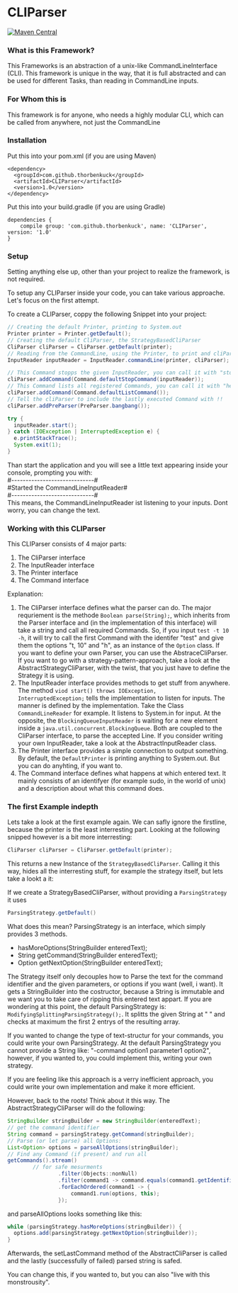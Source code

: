 # CLIParser 

[![Maven Central](https://maven-badges.herokuapp.com/maven-central/com.github.thorbenkuck/NetCom2/badge.svg)](https://maven-badges.herokuapp.com/maven-central/com.github.thorbenkuck/NetCom2)

### What is this Framework?

This Frameworks is an abstraction of a unix-like CommandLineInterface (CLI). This framework is unique in the way, that it is full abstracted and can be used for different Tasks, than reading in CommandLine inputs.

### For Whom this is

This framework is for anyone, who needs a highly modular CLI, which can be called from anywhere, not just the CommandLine

### Installation

Put this into your pom.xml (if you are using Maven)

```
<dependency>
  <groupId>com.github.thorbenkuck</groupId>
  <artifactId>CLIParser</artifactId>
  <version>1.0</version>
</dependency>
```

Put this into your build.gradle (if you are using Gradle)

```
dependencies {
    compile group: 'com.github.thorbenkuck', name: 'CLIParser', version: '1.0'
}
```

### Setup

Setting anything else up, other than your project to realize the framework, is not required.

To setup any CLIParser inside your code, you can take various approache. Let's focus on the first attempt.

To create a CLIParser, coppy the following Snippet into your project:

```java
// Creating the default Printer, printing to System.out
Printer printer = Printer.getDefault();
// Creating the default CliParser, the StrategyBasedCliParser
CliParser cliParser = CliParser.getDefault(printer);
// Reading from the CommandLine, using the Printer, to print and cliParser to parse input
InputReader inputReader = InputReader.commandLine(printer, cliParser);

// This Command stopps the given InputReader, you can call it with "stop"
cliParser.addCommand(Command.defaultStopCommand(inputReader));
// This Command lists all registered Commands, you can call it with "help"
cliParser.addCommand(Command.defaultListCommand());
// Tell the cliParser to include the lastly executed Command with !!
cliParser.addPreParser(PreParser.bangbang());

try {
  inputReader.start();
} catch (IOException | InterruptedException e) {
  e.printStackTrace();
  System.exit(1);
}
```

Than start the application and you will see a little text appearing inside your console, prompting you with:    
#-----------------------------#    
#Started the CommandLineInputReader#    
#-----------------------------#    
This means, the CommandLineInputReader ist listening to your inputs. Dont worry, you can change the text.

### Working with this CLIParser

This CLIParser consists of 4 major parts:

1. The CliParser interface
2. The InputReader interface
3. The Printer interface
3. The Command interface

Explanation:

1. The CliParser interface defines what the parser can do. The major requriement is the methode <code>Boolean parse(String);</code>, which inherits from the Parser interface and (in the implementation of this interface) will take a string and call all required Commands. So, if you input <code>test -t 10 -h</code>, it will try to call the first Command with the identifer "test" and give them the options "t, 10" and "h", as an instance of the <code>Option</code> class. If you want to define your own Parser, you can use the AbstraceCliParser. If you want to go with a strategy-pattern-approach, take a look at the AbstractStrategyCliParser, with the twist, that you just have to define the Strategy it is using.
2. The InputReader interface provides methods to get stuff from anywhere. The method <code>viod start() throws IOException, InterruptedException;</code> tells the implementation to listen for inputs. The manner is defined by the implementation. Take the Class <code>CommandLineReader</code> for example. It listens to System.in for input. At the opposite, the <code>BlockingQueueInputReader</code> is waiting for a new element inside a <code>java.util.concurrent.BlockingQueue</code>. Both are coupled to the CliParser interface, to parse the accepted Line. If you consider writing your own InputReader, take a look at the AbstractInputReader class.
3. The Printer interface provides a simple connection to output something. By default, the <code>DefaultPrinter</code> is printing anything to System.out. But you can do anyhting, if you want to.
4. The Command interface defines what happens at which entered text. It mainly consists of an identifyer (for example sudo, in the world of unix) and a description about what this command does.

### The first Example indepth

Lets take a look at the first example again. We can safly ignore the firstline, because the printer is the least interresting part. Looking at the following snipped however is a bit more interresting:

```java
CliParser cliParser = CliParser.getDefault(printer);
```
This returns a new Instance of the <code>StrategyBasedCliParser</code>. Calling it this way, hides all the interresting stuff, for example the strategy itself, but lets take a lookt a it:

If we create a StrategyBasedCliParser, without providing a <code>ParsingStrategy</code> it uses
```java
ParsingStrategy.getDefault()
```
What does this mean? ParsingStrategy is an interface, which simply provides 3 methods. 
- hasMoreOptions(StringBuilder enteredText);
- String getCommand(StringBuilder enteredText);
- Option getNextOption(StringBuilder enteredText);

The Strategy itself only decouples how to Parse the text for the command identifier and the given parameters, or options if you want (well, i want). It gets a StringBuilder into the costructor, because a String is immutable and we want you to take care of ripping this entered text appart. If you are wondering at this point, the default ParsingStrategy is: <code>ModifyingSplittingParsingStrategy();</code>. It splitts the given String at " " and checks at maximum the first 2 entrys of the resulting array.

If you wanted to change the type of text-structur for your commands, you could write your own ParsingStrategy. At the default ParsingStrategy you cannot provide a String like: "-command option1 parameter1 option2", however, if you wanted to, you could implement this, writing your own strategy.

If you are feeling like this approach is a verry inefficient approach, you could write your own implementation and make it more efficient.

However, back to the roots! Think about it this way. The AbstractStrategyCliParser will do the following:
```java
StringBuilder stringBuilder = new StringBuilder(enteredText);
// get the command identifier
String command = parsingStrategy.getCommand(stringBuilder);
// Parse (or let parse) all Options:
List<Option> options = parseAllOptions(stringBuilder);
// Find any Command (if present) and run all
getCommands().stream()
        // for safe mesurments
				.filter(Objects::nonNull)
				.filter(command1 -> command.equals(command1.getIdentifier()))
				.forEachOrdered(command1 -> {
					command1.run(options, this);
				});
```
and parseAllOptions looks something like this:
```java
while (parsingStrategy.hasMoreOptions(stringBuilder)) {
  options.add(parsingStrategy.getNextOption(stringBuilder));
}
```
Afterwards, the setLastCommand method of the AbstractCliParser is called and the lastly (successfully of failed) parsed string is safed.

You can change this, if you wanted to, but you can also "live with this monstrousity".
